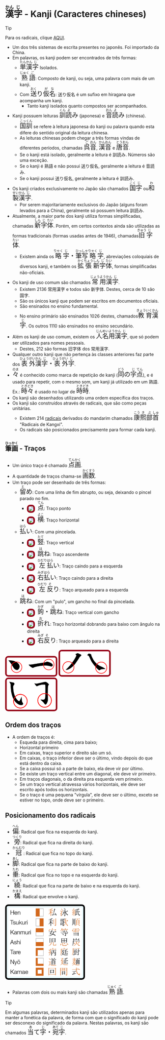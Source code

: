 # <ruby>漢<rt>かん</rt>字<rt>じ</rt></ruby> - Kanji (Caracteres chineses)

> [!TIP]
> Para os radicais, clique [AQUI](radicais.md).

-   Um dos três sistemas de escrita presentes no japonês. Foi importado da China.
-   Em palavras, os kanji podem ser encontrados de três formas:
    -   <font size="5"><code><ruby>単<rt>たん</rt>漢<rt>かん</rt>字<rt>じ</rt></ruby></code></font> Isolados.
    -   <font size="5"><code><ruby>熟<rt>じゅく</rt>語<rt>ご</rt></ruby></code></font>: Composto de kanji, ou seja, uma palavra com mais de um kanji.
    -   Com <font size="5"><code><ruby>送<rt>おく</rt></ruby>り<ruby>仮<rt>が</rt>名<rt>な</rt></ruby></code></font>: 送り仮名 é um sufixo em hiragana que acompanha um kanji.
        -   Tanto kanji isolados quanto compostos ser acompanhados.
-   Kanji possuem leituras <font size="5"><code><ruby>訓<rt>くん</rt>読<rt>よ</rt></ruby>み</code></font> (japonesa) e <font size="5"><code><ruby>音<rt>おん</rt>読<rt>よ</rt></ruby>み</code></font> (chinesa).
    -   <font size="5"><code><ruby>国<rt>こっ</rt>訓<rt>くん</rt></ruby></code></font> se refere à leitura japonesa do kanji ou palavra quando esta difere do sentido original da leitura chinesa.
    -   As leituras chinesas podem chegar a três formas vindas de diferentes períodos, chamadas <font size="5"><code><ruby>呉<rt>ご</rt>音<rt>おん</rt></ruby></code></font>, <font size="5"><code><ruby>漢<rt>かん</rt>音<rt>おん</rt></ruby></code></font> e <font size="5"><code><ruby>唐<rt>とう</rt>音<rt>おん</rt></ruby></code></font>.
    -   Se o kanji está isolado, geralmente a leitura é 訓読み. Números são uma exceção.
    -   Se o kanji é 熟語 e não possui 送り仮名, geralmente a leitura é 音読み.
    -   Se o kanji possui 送り仮名, geralmente a leitura é 訓読み.
-   Os kanji criados exclusivamente no Japão são chamados <font size="5"><code><ruby>国<rt>こく</rt>字<rt>じ</rt></ruby></code></font> ou <font size="5"><code><ruby>和<rt>わ</rt>製<rt>せい</rt>漢<rt>かん</rt>字<rt>じ</rt></ruby></code></font>.
    -   Por serem majoritariamente exclusivos do Japão (alguns foram levados para a China), geralmente só possuem leitura 訓読み.
-   Atualmente, a maior parte dos kanji utiliza formas simplificadas, chamadas <font size="5"><code><ruby>新<rt>しん</rt>字<rt>じ</rt>体<rt>たい</rt></ruby></code></font>. Porém, em certos contextos ainda são utilizadas as formas tradicionais (formas usadas antes de 1946), chamadas <font size="5"><code><ruby>旧<rt>きゅう</rt>字<rt>じ</rt>体<rt>たい</rt></ruby></code></font>.
    -   Existem ainda os <font size="5"><code><ruby>略<rt>りゃく</rt>字<rt>じ</rt></ruby>・<ruby>筆<rt>ひっ</rt>写<rt>しゃ</rt>略<rt>りゃく</rt>字<rt>じ</rt></ruby></code></font>, abreviações coloquiais de diversos kanji, e também os <font size="5"><code><ruby>拡<rt>かく</rt>張<rt>ちょう</rt>新<rt>しん</rt>字<rt>じ</rt>体<rt>たい</rt></ruby></code></font>, formas simplificadas não-oficiais.
-   Os kanji de uso comum são chamados <font size="5"><code><ruby>常<rt>じょう</rt>用<rt>よう</rt>漢<rt>かん</rt>字<rt>じ</rt></ruby></code></font>.
    -   Existem 2136 常用漢字 e todos são 新字体. Destes, cerca de 10 são 国字.
    -   São os únicos kanji que podem ser escritos em documentos oficiais.
    -   São ensinados no ensino fundamental.
    -   No ensino primário são ensinados 1026 destes, chamados <font size="5"><code><ruby>教<rt>きょう</rt>育<rt>いく</rt>漢<rt>かん</rt>字<rt>じ</rt></ruby></code></font>. Os outros 1110 são ensinados no ensino secundário.
-   Além os kanji de uso comum, existem os <font size="5"><code><ruby>人<rt>じん</rt>名<rt>めい</rt>用<rt>よう</rt>漢<rt>かん</rt>字<rt>じ</rt></ruby></code></font>, que só podem ser utilizados para nomes pessoais.
    -   Destes, 212 são formas 旧字体 dos 常用漢字.
-   Qualquer outro kanji que não pertença às classes anteriores faz parte dos <font size="5"><code><ruby>表<rt>ひょう</rt>外<rt>がい</rt>漢<rt>かん</rt>字<rt>じ</rt></ruby>・<ruby>表<rt>ひょう</rt>外<rt>がい</rt>字<rt>じ</rt></ruby></code></font>.
-   <font size="5"><code><ruby>々<rt>のま</rt></ruby></code></font> é conhecido como marca de repetição de kanji (<font size="5"><code><ruby>同<rt>どう</rt></ruby>の<ruby>字<rt>じ</rt>点<rt>てん</rt></ruby></code></font>), e é usado para repetir, com o mesmo som, um kanji já utilizado em um 熟語. Ex.: <font size="5"><code><ruby>時<rt>とき</rt>々<rt>どき</rt></ruby></code></font> é usado no lugar de <font size="5"><code><ruby>時<rt>とき</rt>時<rt>どき</rt></ruby></code></font>.
-   Os kanji são desenhados utilizando uma ordem específica dos traços.
-   Os kanji são construídos através de radicais, que são como peças unitárias.
    -   Existem 214 [radicais](radicais.md) derivados do mandarim chamados <font size="5"><code><ruby>康<rt>こう</rt>熙<rt>き</rt>部<rt>ぶ</rt>首<rt>しゅ</rt></ruby></code></font> "Radicais de Kangxi".
    -   Os radicais são posicionados precisamente para formar cada kanji.

## <ruby>筆<rt>ひっ</rt>画<rt>かく</rt></ruby> - Traços

-   Um único traço é chamado <font size="5"><code><ruby>点<rt>てん</rt>画<rt>かく</rt></ruby></code></font>.
-   A quantidade de traços chama-se <font size="5"><code><ruby>画<rt>かく</rt>数<rt>すう</rt></ruby></code></font>.
-   Um traço pode ser desenhado de três formas:
    -   <font size="5"><code><ruby>留<rt>と</rt></ruby>め</code></font>: Com uma linha de fim abrupto, ou seja, deixando o pincel parado no fim.
        -   <image src="../assets/images/ten.png" style="width:1.75rem; vertical-align: middle; margin-right: 0.5rem;background-color: #E8F9FD; border-radius: 10px; border: 5px #960018 solid;"></image><font size="5"><code><ruby>点<rt>てん</rt></ruby></code></font>: Traço ponto
        -   <image src="../assets/images/yoko.png" style="width:1.75rem; vertical-align: middle; margin-right: 0.5rem;background-color: #E8F9FD; border-radius: 10px; border: 5px #960018 solid;"></image><font size="5"><code><ruby>横<rt>よこ</rt></ruby></code></font>: Traço horizontal
    -   <font size="5"><code><ruby>払<rt>はら</rt></ruby>い</code></font>: Com uma pincelada.
        -   <image src="../assets/images/tate.png" style="width:1.75rem; vertical-align: middle; margin-right: 0.5rem;background-color: #E8F9FD; border-radius: 10px; border: 5px #960018 solid;"></image><font size="5"><code><ruby>竪<rt>たて</rt></ruby></code></font>: Traço vertical
        -   <image src="../assets/images/hane-stroke.png" style="width:1.75rem; vertical-align: middle; margin-right: 0.5rem;background-color: #E8F9FD; border-radius: 10px; border: 5px #960018 solid;"></image><font size="5"><code><ruby>跳<rt>は</rt></ruby>ね</code></font>: Traço ascendente
        -   <image src="../assets/images/hidari-harai.png" style="width:1.75rem; vertical-align: middle; margin-right: 0.5rem;background-color: #E8F9FD; border-radius: 10px; border: 5px #960018 solid;"></image><font size="5"><code><ruby>左<rt>ひだり</rt>払<rt>はら</rt>い</ruby></code></font>: Traço caindo para a esquerda
        -   <image src="../assets/images/migi-harai.png" style="width:1.75rem; vertical-align: middle; margin-right: 0.5rem;background-color: #E8F9FD; border-radius: 10px; border: 5px #960018 solid;"></image><font size="5"><code><ruby>右<rt>みぎ</rt>払<rt>はら</rt>い</ruby></code></font>: Traço caindo para a direita
        -   <image src="../assets/images/hidari-sori.png" style="width:1.75rem; vertical-align: middle; margin-right: 0.5rem;background-color: #E8F9FD; border-radius: 10px; border: 5px #960018 solid;"></image><font size="5"><code><ruby>左<rt>ひだり</rt>反<rt>そ</rt></ruby>り</code></font>: Traço arqueado para a esquerda
    -   <font size="5"><code><ruby>跳<rt>は</rt></ruby>ね</code></font>: Com um "pulo", um gancho no final da pincelada.
        -   <image src="../assets/images/kagi.png" style="width:1.75rem; vertical-align: middle; margin-right: 0.5rem;background-color: #E8F9FD; border-radius: 10px; border: 5px #960018 solid;"></image><font size="5"><code><ruby>鉤<rt>かぎ</rt></ruby>・<ruby>跳<rt>は</rt></ruby>ね</code></font>: Traço vertical com gancho
        -   <image src="../assets/images/ore.png" style="width:1.75rem; vertical-align: middle; margin-right: 0.5rem;background-color: #E8F9FD; border-radius: 10px; border: 5px #960018 solid;"></image><font size="5"><code><ruby>折<rt>お</rt></ruby>れ</code></font>: Traço horizontal dobrando para baixo com ângulo na direita
        -   <image src="../assets/images/migi-sori.png" style="width:1.75rem; vertical-align: middle; margin-right: 0.5rem;background-color: #E8F9FD; border-radius: 10px; border: 5px #960018 solid;"></image><font size="5"><code><ruby>右<rt>みぎ</rt>反<rt>そ</rt></ruby>り</code></font>: Traço arqueado para a direita

<p>
<img src="../assets/images/tome.png" alt="留め" style="width:10rem; background-color: #E8F9FD; border-radius: 10px; border: 5px #960018 solid;
"/>
<img src="../assets/images/harai.png" alt="払い" style="width:10rem; background-color: #E8F9FD; border-radius: 10px; border: 5px #960018 solid;
"/>
<img src="../assets/images/hane.png" alt="跳ね" style="width:10rem; background-color: #E8F9FD; border-radius: 10px; border: 5px #960018 solid;
"/>
</p>

## Ordem dos traços

-   A ordem de traços é:
    -   Esqueda para direita, cima para baixo;
    -   Horizontal primeiro
    -   Em caixas, traço superior e direito são um só.
    -   Em caixas, o traço inferior deve ser o último, vindo depois do que está dentro da caixa.
    -   Se a caixa possui só a parte de baixo, ela deve vir por último.
    -   Se existe um traço vertical entre um diagonal, ele deve vir primeiro.
    -   Em traços diagonais, o da direita pra esquerda vem primeiro.
    -   Se um traço vertical atravessa vários horizontais, ele deve ser escrito após todos os horizontais.
    -   Se o traço é uma pequena "vírgula", ele deve ser o último, exceto se estiver no topo, onde deve ser o primeiro.

## Posicionamento dos radicais

-   <font size="5"><code><ruby>偏<rt>へん</rt></ruby></code></font>: Radical que fica na esquerda do kanji.
-   <font size="5"><code><ruby>旁<rt>つくり</rt></ruby></code></font>: Radical que fica na direita do kanji.
-   <font size="5"><code><ruby>冠<rt>かんむり</rt></ruby></code></font>: Radical que fica no topo do kanji.
-   <font size="5"><code><ruby>脚<rt>あし</rt></ruby></code></font>: Radical que fica na parte de baixo do kanji.
-   <font size="5"><code><ruby>垂<rt>たれ</rt></ruby></code></font>: Radical que fica no topo e na esquerda do kanji.
-   <font size="5"><code><ruby>繞<rt>にょう</rt></ruby></code></font>: Radical que fica na parte de baixo e na esquerda do kanji.
-   <font size="5"><code><ruby>構<rt>かまえ</rt></ruby></code></font>: Radical que envolve o kanji.

<img src="../assets/images/bushu.png" alt="Classificação gramatical" style="width:15rem; background-color: #E8F9FD; border-radius: 10px; padding: 5px;border: 5px black solid;
"/>

-   Palavras com dois ou mais kanji são chamadas <font size="5"><code><ruby>熟<rt>じゅく</rt>語<rt>ご</rt></ruby></code></font>.

> [!TIP]
> Em algumas palavras, determinados kanji são utilizados apenas para manter a fonética da palavra, de forma com que o significado do kanji pode ser desconexo do significado da palavra. Nestas palavras, os kanji são chamados <font size="5"><code><ruby>当<rt>あ</rt></ruby>て<ruby>字<rt>じ</rt></ruby>・<ruby>宛<rt>あて</rt>字<rt>じ</rt></ruby></code></font>.
